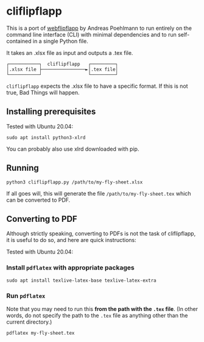 # cliflipflapp

This is a port of [webflipflapp](https://github.com/ap--/webflipflapp) by
Andreas Poehlmann to run entirely on the command line interface (CLI) with
minimal dependencies and to run self-contained in a single Python file.

It takes an .xlsx file as input and outputs a .tex file.

```
┌───────────┐  cliflipflapp   ┌─────────┐
│.xlsx file ├────────────────►│.tex file│
└───────────┘                 └─────────┘
```

`cliflipflapp` expects the .xlsx file to have a specific format. If this is not
true, Bad Things will happen.

## Installing prerequisites

Tested with Ubuntu 20.04:

```
sudo apt install python3-xlrd
```

You can probably also use xlrd downloaded with pip.

## Running

```
python3 cliflipflapp.py /path/to/my-fly-sheet.xlsx
```

If all goes will, this will generate the file `/path/to/my-fly-sheet.tex` which
can be converted to PDF.

## Converting to PDF

Although strictly speaking, converting to PDFs is not the task of cliflipflapp,
it is useful to do so, and here are quick instructions:

Tested with Ubuntu 20.04:

### Install `pdflatex` with appropriate packages

```
sudo apt install texlive-latex-base texlive-latex-extra
```

### Run `pdflatex`

Note that you may need to run this **from the path with the `.tex` file**. (In other words, do not specify the path to the `.tex` file as anything other than the current directory.)

```
pdflatex my-fly-sheet.tex
```
